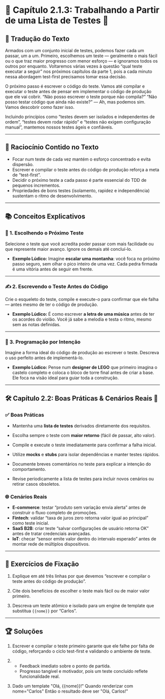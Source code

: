 # 📗 Capítulo 2.1.3: Trabalhando a Partir de uma Lista de Testes 📝

## 📝 Tradução do Texto

Armados com um conjunto inicial de testes, podemos fazer cada um passar, um a um. Primeiro, escolhemos um teste — geralmente o mais fácil ou o que traz maior progresso com menor esforço — e ignoramos todos os outros por enquanto. Voltaremos várias vezes à questão “qual teste executar a seguir” nos próximos capítulos da parte 1, pois a cada minuto nessa abordagem test-first precisamos tomar essa decisão.

O próximo passo é escrever o código do teste. Vamos até compilar e executar o teste antes de pensar em implementar o código de produção que ele vai cobrir. “Não posso escrever o teste porque não compila?” “Não posso testar código que ainda não existe?” — Ah, mas podemos sim. Vamos descobrir como fazer isso.

Incluindo princípios como “testes devem ser isolados e independentes de ordem”, “testes devem rodar rápido” e “testes não exigem configuração manual”, mantemos nossos testes ágeis e confiáveis.

---

## 🧠 Raciocínio Contido no Texto

- Focar num teste de cada vez mantém o esforço concentrado e evita dispersão.  
- Escrever e compilar o teste antes do código de produção reforça a meta de “test-first”.  
- Decidir o próximo teste a cada passo é parte essencial do TDD de pequenos incrementos.  
- Propriedades de bons testes (isolamento, rapidez e independência) sustentam o ritmo de desenvolvimento.

---

## 📚 Conceitos Explicativos

### 🔢 1. Escolhendo o Próximo Teste

Selecione o teste que você acredita poder passar com mais facilidade ou que represente maior avanço. Ignore os demais até concluí-lo.

- **Exemplo Lúdico:** Imagine **escalar uma montanha**: você foca no próximo passo seguro, sem olhar o pico inteiro de uma vez. Cada pedra firmada é uma vitória antes de seguir em frente.

---

### ✍️ 2. Escrevendo o Teste Antes do Código

Crie o esqueleto do teste, compile e execute-o para confirmar que ele falha — antes mesmo de ter o código de produção.

- **Exemplo Lúdico:** É como escrever **a letra de uma música** antes de ter os acordes do violão. Você já sabe a melodia e testa o ritmo, mesmo sem as notas definidas.

---

### 🎯 3. Programação por Intenção

   Imagine a forma ideal do código de produção ao escrever o teste. Descreva o uso perfeito antes de implementá-lo.

- **Exemplo Lúdico:** Pense num **designer de LEGO** que primeiro imagina o castelo completo e coloca o bloco de torre final antes de criar a base. Ele foca na visão ideal para guiar toda a construção.

---

## 🛠️ Capítulo 2.2: Boas Práticas & Cenários Reais 🌟

### ✅ Boas Práticas

- Mantenha uma **lista de testes** derivados diretamente dos requisitos.  

- Escolha sempre o teste com **maior retorno** (fácil de passar, alto valor).  

- Compile e execute o teste imediatamente para confirmar a falha inicial.  

- Utilize **mocks** e **stubs** para isolar dependências e manter testes rápidos.  

- Documente breves comentários no teste para explicar a intenção do comportamento.  

- Revise periodicamente a lista de testes para incluir novos cenários ou retirar casos obsoletos.

### 🌐 Cenários Reais

- **E-commerce**: testar “produto sem variação envia alerta” antes de construir o fluxo completo de promoções.  
- **Fintech**: validar “taxa de juros zero retorna valor igual ao principal” como teste inicial.  
- **SaaS B2B**: criar teste “salvar configurações de usuário retorna OK” antes de tratar credenciais avançadas.  
- **IoT**: checar “sensor emite valor dentro do intervalo esperado” antes de montar rede de múltiplos dispositivos.

---

## 📝 Exercícios de Fixação

1. Explique em até três linhas por que devemos “escrever e compilar o teste antes do código de produção”.  

2. Cite dois benefícios de escolher o teste mais fácil ou de maior valor primeiro. 

3. Descreva um teste atômico e isolado para um engine de template que substitua `{{nome}}` por “Carlos”.

---

## 🏆 Soluções

1. Escrever e compilar o teste primeiro garante que ele falhe por falta de código, reforçando o ciclo test-first e validando o ambiente de teste.  

2.  
   - Feedback imediato sobre o ponto de partida.  
   - Progresso tangível e motivador, pois um teste concluído reflete funcionalidade real.  

3. Dado um template "Olá, {{nome}}!" Quando renderizar com nome="Carlos" Então o resultado deve ser "Olá, Carlos!"